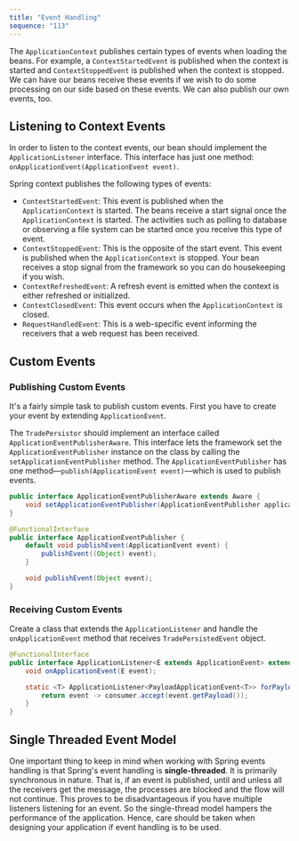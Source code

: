 ```yaml
---
title: "Event Handling"
sequence: "113"
---
```


The `ApplicationContext` publishes certain types of events when loading the beans.
For example, a `ContextStartedEvent` is published when the context is started
and `ContextStoppedEvent` is published when the context is stopped.
We can have our beans receive these events
if we wish to do some processing on our side based on these events.
We can also publish our own events, too.

## Listening to Context Events

In order to listen to the context events, our bean should implement the `ApplicationListener` interface.
This interface has just one method: `onApplicationEvent(ApplicationEvent event)`.

Spring context publishes the following types of events:
- `ContextStartedEvent`: This event is published when the `ApplicationContext` is started.
  The beans receive a start signal once the `ApplicationContext` is started.
  The activities such as polling to database or observing a file system can be started once you receive this type of event.
- `ContextStoppedEvent`: This is the opposite of the start event.
  This event is published when the `ApplicationContext` is stopped.
  Your bean receives a stop signal from the framework so you can do housekeeping if you wish.
- `ContextRefreshedEvent`: A refresh event is emitted when the context is either refreshed or initialized.
- `ContextClosedEvent`: This event occurs when the `ApplicationContext` is closed.
- `RequestHandledEvent`: This is a web-specific event informing the receivers that a web request has been received.

## Custom Events

### Publishing Custom Events

It's a fairly simple task to publish custom events.
First you have to create your event by extending `ApplicationEvent`.

The `TradePersistor` should implement an interface called `ApplicationEventPublisherAware`.
This interface lets the framework set the `ApplicationEventPublisher` instance on the class
by calling the `setApplicationEventPublisher` method.
The `ApplicationEventPublisher` has one method—`publish(ApplicationEvent event)`—which is used to publish events.

```java
public interface ApplicationEventPublisherAware extends Aware {
    void setApplicationEventPublisher(ApplicationEventPublisher applicationEventPublisher);
}
```

```java
@FunctionalInterface
public interface ApplicationEventPublisher {
    default void publishEvent(ApplicationEvent event) {
        publishEvent((Object) event);
    }

    void publishEvent(Object event);
}
```

### Receiving Custom Events

Create a class that extends the `ApplicationListener` and handle the `onApplicationEvent` method
that receives `TradePersistedEvent` object.

```java
@FunctionalInterface
public interface ApplicationListener<E extends ApplicationEvent> extends EventListener {
    void onApplicationEvent(E event);

    static <T> ApplicationListener<PayloadApplicationEvent<T>> forPayload(Consumer<T> consumer) {
        return event -> consumer.accept(event.getPayload());
    }    
}
```

## Single Threaded Event Model

One important thing to keep in mind when working with Spring events handling is that
Spring's event handling is **single-threaded**.
It is primarily synchronous in nature.
That is, if an event is published, until and unless all the receivers get the message,
the processes are blocked and the flow will not continue.
This proves to be disadvantageous if you have multiple listeners listening for an event.
So the single-thread model hampers the performance of the application.
Hence, care should be taken when designing your application if event handling is to be used.



